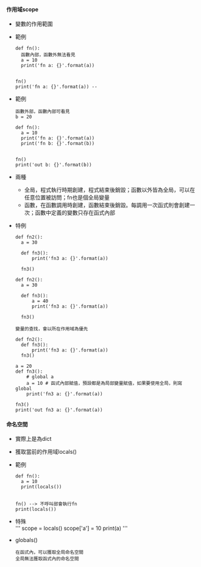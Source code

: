 #### 作用域scope
- 變數的作用範圍
- 範例  
  ```
  def fn():
    函數內部，函數外無法看見
    a = 10
    print('fn a: {}'.format(a))


  fn()
  print('fn a: {}'.format(a)) --
  ```

- 範例
  ```
  函數外部，函數內部可看見
  b = 20

  def fn():
    a = 10
    print('fn a: {}'.format(a))
    print('fn b: {}'.format(b))


  fn()
  print('out b: {}'.format(b))
  ```
- 兩種
  - 全局，程式執行時期創建，程式結束後銷毀；函數以外皆為全局，可以在任意位置被訪問；fn也是個全局變量
  - 函數，在函數調用時創建，函數結束後銷毀。每調用一次函式則會創建一次；函數中定義的變數只存在函式內部
- 特例  
  ```
  def fn2():
    a = 30

    def fn3():
        print('fn3 a: {}'.format(a))

    fn3()

  def fn2():
    a = 30

    def fn3():
        a = 40
        print('fn3 a: {}'.format(a))

    fn3()

  變量的查找，會以所在作用域為優先

  def fn2():
    def fn3():
        print('fn3 a: {}'.format(a))
    fn3()

  a = 20
  def fn3():
      # global a
      a = 10 # 函式內部賦值，預設都是為局部變量賦值，如果要使用全局，則寫global
      print('fn3 a: {}'.format(a))

  fn3()
  print('out fn3 a: {}'.format(a))
  ```
#### 命名空間
- 實際上是為dict
- 獲取當前的作用域locals()
- 範例  
  ```
  def fn():
    a = 10
    print(locals())


  fn() --> 不呼叫部會執行fn
  print(locals())
  ```
- 特殊  
  '''
  scope = locals()
  scope['a'] = 10
  print(a)
  '''

- globals()
  ```
  在函式內，可以獲取全局命名空間
  全局無法獲取函式內的命名空間
  ```

